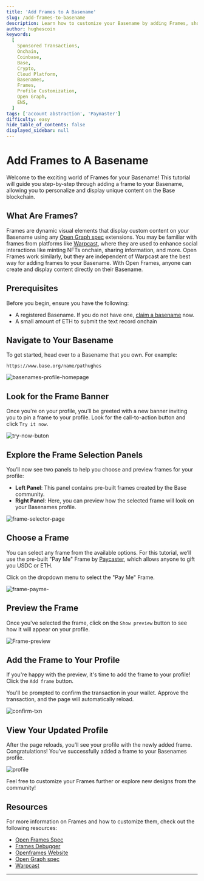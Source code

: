 ```yaml
---
title: 'Add Frames to A Basename'
slug: /add-frames-to-basename
description: Learn how to customize your Basename by adding Frames, showcasing dynamic content with ease on Base.
author: hughescoin
keywords:
  [
    Sponsored Transactions,
    Onchain,
    Coinbase,
    Base,
    Crypto,
    Cloud Platform,
    Basenames,
    Frames,
    Profile Customization,
    Open Graph,
    ENS,
  ]
tags: ['account abstraction', 'Paymaster']
difficulty: easy
hide_table_of_contents: false
displayed_sidebar: null
---
```


# Add Frames to A Basename

Welcome to the exciting world of Frames for your Basename! This tutorial will guide you step-by-step through adding a frame to your Basename, allowing you to personalize and display unique content on the Base blockchain.

## What Are Frames?

Frames are dynamic visual elements that display custom content on your Basename using any [Open Graph spec] extensions. You may be familiar with frames from platforms like [Warpcast], where they are used to enhance social interactions like minting NFTs onchain, sharing information, and more. Open Frames work similarly, but they are independent of Warpcast are the best way for adding frames to your Basename. With Open Frames, anyone can create and display content directly on their Basename.

## Prerequisites

Before you begin, ensure you have the following:

- A registered Basename. If you do not have one, [claim a basename](https://www.base.org/names) now.
- A small amount of ETH to submit the text record onchain

## Navigate to Your Basename

To get started, head over to a Basename that you own. For example:

`https://www.base.org/name/pathughes`

![basenames-profile-homepage](../../assets/images/basenames-tutorial/basenames-homepage.png)

## Look for the Frame Banner

Once you're on your profile, you’ll be greeted with a new banner inviting you to pin a frame to your profile. Look for the call-to-action button and click `Try it now`.

![try-now-buton](../../assets/images/basenames-tutorial/try-now.png)

## Explore the Frame Selection Panels

You’ll now see two panels to help you choose and preview frames for your profile:

- **Left Panel**: This panel contains pre-built frames created by the Base community.
- **Right Panel**: Here, you can preview how the selected frame will look on your Basenames profile.

![frame-selector-page](../../assets/images/basenames-tutorial/frames-selector.png)

## Choose a Frame

You can select any frame from the available options. For this tutorial, we’ll use the pre-built "Pay Me" Frame by [Paycaster](https://paycaster.co/), which allows anyone to gift you USDC or ETH.

Click on the dropdown menu to select the "Pay Me" Frame.

![frame-payme-](../../assets/images/basenames-tutorial/show-preview.png)

## Preview the Frame

Once you've selected the frame, click on the `Show preview` button to see how it will appear on your profile.

![Frame-preview](../../assets/images/basenames-tutorial/frame-preview.png)

## Add the Frame to Your Profile

If you're happy with the preview, it's time to add the frame to your profile! Click the `Add frame` button.

You'll be prompted to confirm the transaction in your wallet. Approve the transaction, and the page will automatically reload.

![confirm-txn](../../assets/images/basenames-tutorial/confirm-txn.png)

## View Your Updated Profile

After the page reloads, you’ll see your profile with the newly added frame. Congratulations! You’ve successfully added a frame to your Basenames profile.

![profile](../../assets/images/basenames-tutorial/basenames-frame-final.png)

Feel free to customize your Frames further or explore new designs from the community!

## Resources

For more information on Frames and how to customize them, check out the following resources:

- [Open Frames Spec](https://www.openframes.xyz/#required-properties)
- [Frames Debugger](https://debugger.framesjs.org/)
- [Openframes Website](https://www.openframes.xyz/)
- [Open Graph spec](https://ogp.me/)
- [Warpcast](https://warpcast.com/)

---

[Open Frames Spec]: https://www.openframes.xyz/#required-properties
[Open Frames]: https://www.openframes.xyz/
[Frames Debugger]: https://debugger.framesjs.org/
[Openframes Website]: https://www.openframes.xyz/
[Open Graph spec]: https://ogp.me/
[Warpcast]: https://warpcast.com/
